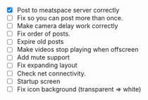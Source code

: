 - [x] Post to meatspace server correctly
- [ ] Fix so you can post more than once.
- [ ] Make camera delay work correctly
- [ ] Fix order of posts.
- [ ] Expire old posts
- [ ] Make videos stop playing when offscreen
- [ ] Add mute support
- [ ] Fix expanding layout
- [ ] Check net connectivity.
- [ ] Startup screen
- [ ] Fix icon background (transparent => white)
